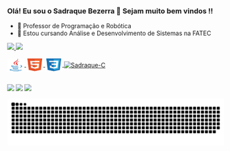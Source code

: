 ### Olá! Eu sou o Sadraque Bezerra 👋 Sejam muito bem vindos !!

- 🔭 Professor de Programação e Robótica
- 🌱 Estou cursando Análise e Desenvolvimento de Sistemas na FATEC

<div>
  <a href="https://github.com/sadraquebezerra">
  <img height="180em" src="https://github-readme-stats.vercel.app/api?username=sadraquebezerra&show_icons=true&theme=dracula&include_all_commits=true&count_private=true"/>
  <img height="180em" src="https://github-readme-stats.vercel.app/api/top-langs/?username=sadraquebezerra&layout=compact&langs_count=7&theme=dracula"/>
</div>
<div style="display: inline_block"><br>
    <img align="center" alt="Sadraque-Java" height="30" width="40" src="https://raw.githubusercontent.com/devicons/devicon/master/icons/java/java-original.svg">
    <img align="center" alt="Sadraque-Node" height="30" width="40" src="https://raw.githubusercontent.com/devicons/devicon/master/icons/html5/html5-original.svg">
    <img align="center" alt="Sadraque-CSS" height="30" width="40" src="https://raw.githubusercontent.com/devicons/devicon/master/icons/css3/css3-original.svg">
    <img align="center" alt="Sadraque-C" height="30" width="40" src="https://cdn.jsdelivr.net/gh/devicons/devicon/icons/c/c-original.svg"/>
</div>

  ##
  
<div>
  <a href="https://www.linkedin.com/in/sadraque-bezerra-07ab08125/" target="_blank"><img src="https://img.shields.io/badge/-LinkedIn-%230077B5?style=for-the-badge&logo=linkedin&logoColor=white" target="_blank"></a>
  <a href="https://instagram.com/sadraquecorrea" target="_blank"><img src="https://img.shields.io/badge/-Instagram-%23E4405F?style=for-the-badge&logo=instagram&logoColor=white" target="_blank"></a>
  <a href = "mailto:sadraque.bezerra23@gmail.com"><img src="https://img.shields.io/badge/-Gmail-%23333?style=for-the-badge&logo=gmail&logoColor=white" target="_blank"></a>
</div>
  
  ![Snake animation](https://github.com/sadraquebezerra/sadraquebezerra/blob/output/github-contribution-grid-snake.svg)
